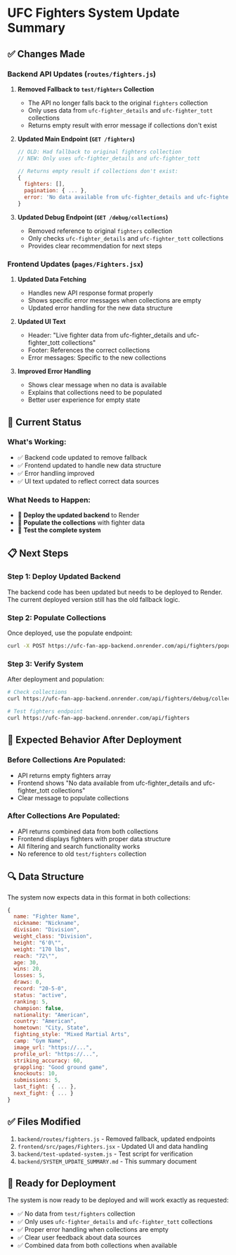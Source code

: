 # UFC Fighters System Update Summary

## ✅ **Changes Made**

### **Backend API Updates (`routes/fighters.js`)**

1. **Removed Fallback to `test/fighters` Collection**
   - The API no longer falls back to the original `fighters` collection
   - Only uses data from `ufc-fighter_details` and `ufc-fighter_tott` collections
   - Returns empty result with error message if collections don't exist

2. **Updated Main Endpoint (`GET /fighters`)**
   ```javascript
   // OLD: Had fallback to original fighters collection
   // NEW: Only uses ufc-fighter_details and ufc-fighter_tott
   
   // Returns empty result if collections don't exist:
   {
     fighters: [],
     pagination: { ... },
     error: 'No data available from ufc-fighter_details and ufc-fighter_tott collections'
   }
   ```

3. **Updated Debug Endpoint (`GET /debug/collections`)**
   - Removed reference to original `fighters` collection
   - Only checks `ufc-fighter_details` and `ufc-fighter_tott` collections
   - Provides clear recommendation for next steps

### **Frontend Updates (`pages/Fighters.jsx`)**

1. **Updated Data Fetching**
   - Handles new API response format properly
   - Shows specific error messages when collections are empty
   - Updated error handling for the new data structure

2. **Updated UI Text**
   - Header: "Live fighter data from ufc-fighter_details and ufc-fighter_tott collections"
   - Footer: References the correct collections
   - Error messages: Specific to the new collections

3. **Improved Error Handling**
   - Shows clear message when no data is available
   - Explains that collections need to be populated
   - Better user experience for empty state

## 🔧 **Current Status**

### **What's Working:**
- ✅ Backend code updated to remove fallback
- ✅ Frontend updated to handle new data structure
- ✅ Error handling improved
- ✅ UI text updated to reflect correct data sources

### **What Needs to Happen:**
- 🔄 **Deploy the updated backend** to Render
- 🔄 **Populate the collections** with fighter data
- 🔄 **Test the complete system**

## 📋 **Next Steps**

### **Step 1: Deploy Updated Backend**
The backend code has been updated but needs to be deployed to Render. The current deployed version still has the old fallback logic.

### **Step 2: Populate Collections**
Once deployed, use the populate endpoint:
```bash
curl -X POST https://ufc-fan-app-backend.onrender.com/api/fighters/populate-collections
```

### **Step 3: Verify System**
After deployment and population:
```bash
# Check collections
curl https://ufc-fan-app-backend.onrender.com/api/fighters/debug/collections

# Test fighters endpoint
curl https://ufc-fan-app-backend.onrender.com/api/fighters
```

## 🎯 **Expected Behavior After Deployment**

### **Before Collections Are Populated:**
- API returns empty fighters array
- Frontend shows "No data available from ufc-fighter_details and ufc-fighter_tott collections"
- Clear message to populate collections

### **After Collections Are Populated:**
- API returns combined data from both collections
- Frontend displays fighters with proper data structure
- All filtering and search functionality works
- No reference to old `test/fighters` collection

## 🔍 **Data Structure**

The system now expects data in this format in both collections:

```javascript
{
  name: "Fighter Name",
  nickname: "Nickname",
  division: "Division",
  weight_class: "Division",
  height: "6'0\"",
  weight: "170 lbs",
  reach: "72\"",
  age: 30,
  wins: 20,
  losses: 5,
  draws: 0,
  record: "20-5-0",
  status: "active",
  ranking: 5,
  champion: false,
  nationality: "American",
  country: "American",
  hometown: "City, State",
  fighting_style: "Mixed Martial Arts",
  camp: "Gym Name",
  image_url: "https://...",
  profile_url: "https://...",
  striking_accuracy: 60,
  grappling: "Good ground game",
  knockouts: 10,
  submissions: 5,
  last_fight: { ... },
  next_fight: { ... }
}
```

## ✅ **Files Modified**

1. `backend/routes/fighters.js` - Removed fallback, updated endpoints
2. `frontend/src/pages/Fighters.jsx` - Updated UI and data handling
3. `backend/test-updated-system.js` - Test script for verification
4. `backend/SYSTEM_UPDATE_SUMMARY.md` - This summary document

## 🚀 **Ready for Deployment**

The system is now ready to be deployed and will work exactly as requested:
- ✅ No data from `test/fighters` collection
- ✅ Only uses `ufc-fighter_details` and `ufc-fighter_tott` collections
- ✅ Proper error handling when collections are empty
- ✅ Clear user feedback about data sources
- ✅ Combined data from both collections when available



